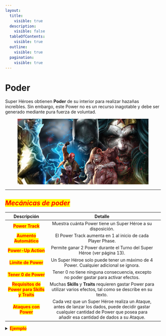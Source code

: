 ```yaml
---
layout:
  title:
    visible: true
  description:
    visible: false
  tableOfContents:
    visible: true
  outline:
    visible: true
  pagination:
    visible: true
---
```


# Poder

Super Héroes obtienen **Poder** de su interior para realizar hazañas increíbles. Sin embargo, este Power no es un recurso inagotable y debe ser generado mediante pura fuerza de voluntad.

<figure><img src="../.gitbook/assets/Power.webp" alt=""><figcaption></figcaption></figure>

***

## _<mark style="color:red;">**Mecánicas de poder**</mark>_

<table data-view="cards"><thead><tr><th align="center">Descripción</th><th align="center">Detalle</th><th data-type="files"></th></tr></thead><tbody><tr><td align="center"><mark style="color:red;"><strong>Power Track</strong></mark></td><td align="center">Muestra cuánta Power tiene un Super Héroe a su disposición.</td><td></td></tr><tr><td align="center"><mark style="color:red;"><strong>Aumento Automático</strong></mark></td><td align="center">El Power Track aumenta en 1 al inicio de cada Player Phase.</td><td></td></tr><tr><td align="center"><mark style="color:red;"><strong>Power-Up Action</strong></mark></td><td align="center">Permite ganar 2 Power durante el Turno del Super Héroe (ver página 13).</td><td></td></tr><tr><td align="center"><mark style="color:red;"><strong>Límite de Power</strong></mark></td><td align="center">Un Super Héroe solo puede tener un máximo de 4 Power. Cualquier adicional se ignora.</td><td></td></tr><tr><td align="center"><mark style="color:red;"><strong>Tener 0 de Power</strong></mark></td><td align="center">Tener 0 no tiene ninguna consecuencia, excepto no poder gastar para activar efectos.</td><td></td></tr><tr><td align="center"><mark style="color:red;"><strong>Requisitos de Power para Skills y Traits</strong></mark></td><td align="center">Muchas <strong>Skills</strong> y <strong>Traits</strong> requieren gastar Power para utilizar varios efectos, tal como se describe en su texto.</td><td></td></tr><tr><td align="center"><mark style="color:red;"><strong>Ataques con Power</strong></mark></td><td align="center">Cada vez que un Super Héroe realiza un Ataque, antes de lanzar los dados, puede decidir gastar cualquier cantidad de Power que posea para añadir esa cantidad de dados a su Ataque.</td><td></td></tr></tbody></table>



<details>

<summary><mark style="color:red;"><strong>Ejemplo</strong></mark></summary>

Al inicio de la Ronda, Wonder Woman tiene 0 de Power. La Player Phase comienza y automáticamente le otorga 1 de Power. Durante su turno, realiza una Power-Up Action, aumentando su Power en 2, hasta un total de 3.&#x20;

Luego realiza un Sword of Athena Attack y decide gastar 2 de Power en él, lanzando un total de 4 dados (2 del Ataque base + 2 por el Power).&#x20;

Después, decide gastar su último Power para activar su habilidad Battle-Ready, realizando un ataque gratuito sobre los enemigos que entren en su zona.

</details>
